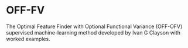 # OFF-FV

The Optimal Feature Finder with Optional Functional Variance (OFF-OFV) supervised machine-learning method developed by Ivan G Clayson with worked examples.
